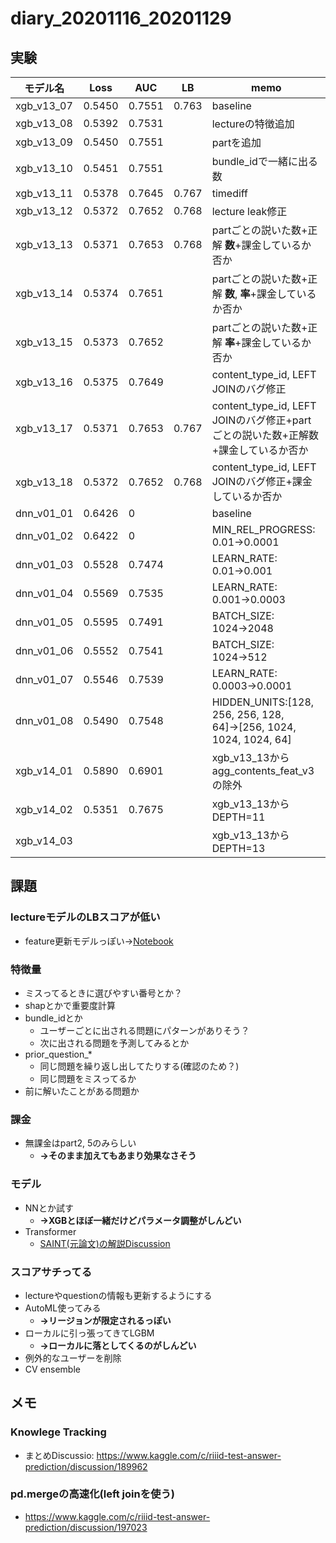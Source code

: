 # diary_20201116_20201129
## 実験
|モデル名|Loss|AUC|LB|memo|
|--|--|--|--|--|
|xgb_v13_07|0.5450|0.7551|0.763|baseline|
|xgb_v13_08|0.5392|0.7531||lectureの特徴追加|
|xgb_v13_09|0.5450|0.7551||partを追加|
|xgb_v13_10|0.5451|0.7551||bundle_idで一緒に出る数|
|xgb_v13_11|0.5378|0.7645|0.767|timediff|
|xgb_v13_12|0.5372|0.7652|0.768|lecture leak修正|
|xgb_v13_13|0.5371|0.7653|0.768|partごとの説いた数+正解 __数__+課金しているか否か|
|xgb_v13_14|0.5374|0.7651||partごとの説いた数+正解 __数__, __率__+課金しているか否か|
|xgb_v13_15|0.5373|0.7652||partごとの説いた数+正解 __率__+課金しているか否か|
|xgb_v13_16|0.5375|0.7649||content_type_id, LEFT JOINのバグ修正|
|xgb_v13_17|0.5371|0.7653|0.767|content_type_id, LEFT JOINのバグ修正+partごとの説いた数+正解数+課金しているか否か|
|xgb_v13_18|0.5372|0.7652|0.768|content_type_id, LEFT JOINのバグ修正+課金しているか否か|
|dnn_v01_01|0.6426|0||baseline|
|dnn_v01_02|0.6422|0||MIN_REL_PROGRESS: 0.01→0.0001|
|dnn_v01_03|0.5528|0.7474||LEARN_RATE: 0.01→0.001|
|dnn_v01_04|0.5569|0.7535||LEARN_RATE: 0.001→0.0003|
|dnn_v01_05|0.5595|0.7491||BATCH_SIZE: 1024→2048|
|dnn_v01_06|0.5552|0.7541||BATCH_SIZE: 1024→512|
|dnn_v01_07|0.5546|0.7539||LEARN_RATE: 0.0003→0.0001|
|dnn_v01_08|0.5490|0.7548||HIDDEN_UNITS:[128, 256, 256, 128, 64]→[256, 1024, 1024, 1024, 64]|
|xgb_v14_01|0.5890|0.6901||xgb_v13_13からagg_contents_feat_v3の除外|
|xgb_v14_02|0.5351|0.7675||xgb_v13_13からDEPTH=11|
|xgb_v14_03||||xgb_v13_13からDEPTH=13|

## 課題
### lectureモデルのLBスコアが低い
- feature更新モデルっぽい→[Notebook](https://www.kaggle.com/its7171/lgbm-with-loop-feature-engineering)


### 特徴量
- ミスってるときに選びやすい番号とか？
- shapとかで重要度計算
- bundle_idとか
  - ユーザーごとに出される問題にパターンがありそう？
  - 次に出される問題を予測してみるとか
- prior_question_*
  - 同じ問題を繰り返し出してたりする(確認のため？)
  - 同じ問題をミスってるか
- 前に解いたことがある問題か

### 課金
- 無課金はpart2, 5のみらしい
  - __→そのまま加えてもあまり効果なさそう__

### モデル
- NNとか試す
  - __→XGBとほぼ一緒だけどパラメータ調整がしんどい__
- Transformer
  - [SAINT(元論文)の解説Discussion](https://www.kaggle.com/c/riiid-test-answer-prediction/discussion/195632)

### スコアサチってる
- lectureやquestionの情報も更新するようにする
- AutoML使ってみる
  - __→リージョンが限定されるっぽい__
- ローカルに引っ張ってきてLGBM
  - __→ローカルに落としてくるのがしんどい__
- 例外的なユーザーを削除
- CV ensemble

## メモ

### Knowlege Tracking
- まとめDiscussio: https://www.kaggle.com/c/riiid-test-answer-prediction/discussion/189962

### pd.mergeの高速化(left joinを使う)
- https://www.kaggle.com/c/riiid-test-answer-prediction/discussion/197023
